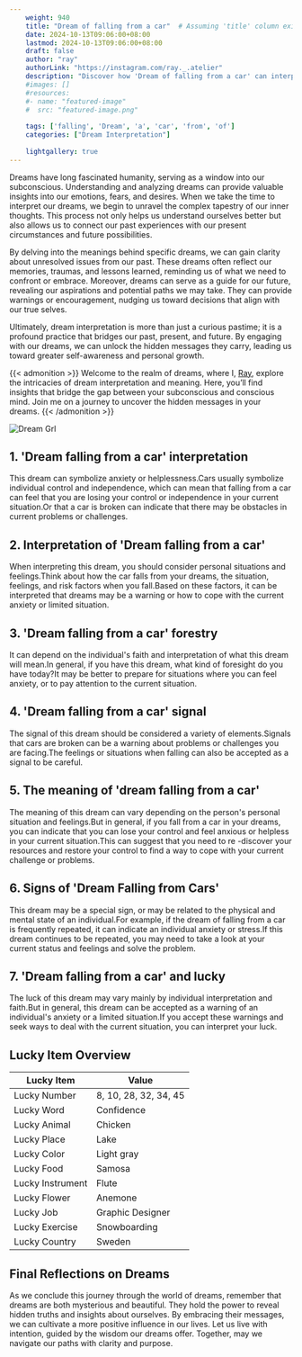 ```yaml
---
    weight: 940
    title: "Dream of falling from a car"  # Assuming 'title' column exists
    date: 2024-10-13T09:06:00+08:00
    lastmod: 2024-10-13T09:06:00+08:00
    draft: false
    author: "ray"
    authorLink: "https://instagram.com/ray._.atelier"
    description: "Discover how 'Dream of falling from a car' can interpret your future and uncover its significant meanings in your life."
    #images: []
    #resources:
    #- name: "featured-image"
    #  src: "featured-image.png"
    
    tags: ['falling', 'Dream', 'a', 'car', 'from', 'of']
    categories: ["Dream Interpretation"]
    
    lightgallery: true
---
```

    
Dreams have long fascinated humanity, serving as a window into our subconscious. Understanding and analyzing dreams can provide valuable insights into our emotions, fears, and desires. When we take the time to interpret our dreams, we begin to unravel the complex tapestry of our inner thoughts. This process not only helps us understand ourselves better but also allows us to connect our past experiences with our present circumstances and future possibilities.

By delving into the meanings behind specific dreams, we can gain clarity about unresolved issues from our past. These dreams often reflect our memories, traumas, and lessons learned, reminding us of what we need to confront or embrace. Moreover, dreams can serve as a guide for our future, revealing our aspirations and potential paths we may take. They can provide warnings or encouragement, nudging us toward decisions that align with our true selves.

Ultimately, dream interpretation is more than just a curious pastime; it is a profound practice that bridges our past, present, and future. By engaging with our dreams, we can unlock the hidden messages they carry, leading us toward greater self-awareness and personal growth.

{{< admonition >}}
Welcome to the realm of dreams, where I, [Ray](https://instagram.com/ray._.atelier), explore the intricacies of dream interpretation and meaning. Here, you’ll find insights that bridge the gap between your subconscious and conscious mind. Join me on a journey to uncover the hidden messages in your dreams.
{{< /admonition >}}

![Dream Grl](https://cdn.pixabay.com/photo/2017/11/02/03/35/gothic-2910057_1280.jpg "Dream Grl")

## 1. 'Dream falling from a car' interpretation
This dream can symbolize anxiety or helplessness.Cars usually symbolize individual control and independence, which can mean that falling from a car can feel that you are losing your control or independence in your current situation.Or that a car is broken can indicate that there may be obstacles in current problems or challenges.

## 2. Interpretation of 'Dream falling from a car'
When interpreting this dream, you should consider personal situations and feelings.Think about how the car falls from your dreams, the situation, feelings, and risk factors when you fall.Based on these factors, it can be interpreted that dreams may be a warning or how to cope with the current anxiety or limited situation.

## 3. 'Dream falling from a car' forestry
It can depend on the individual's faith and interpretation of what this dream will mean.In general, if you have this dream, what kind of foresight do you have today?It may be better to prepare for situations where you can feel anxiety, or to pay attention to the current situation.

## 4. 'Dream falling from a car' signal
The signal of this dream should be considered a variety of elements.Signals that cars are broken can be a warning about problems or challenges you are facing.The feelings or situations when falling can also be accepted as a signal to be careful.

## 5. The meaning of 'dream falling from a car'
The meaning of this dream can vary depending on the person's personal situation and feelings.But in general, if you fall from a car in your dreams, you can indicate that you can lose your control and feel anxious or helpless in your current situation.This can suggest that you need to re -discover your resources and restore your control to find a way to cope with your current challenge or problems.

## 6. Signs of 'Dream Falling from Cars'
This dream may be a special sign, or may be related to the physical and mental state of an individual.For example, if the dream of falling from a car is frequently repeated, it can indicate an individual anxiety or stress.If this dream continues to be repeated, you may need to take a look at your current status and feelings and solve the problem.

## 7. 'Dream falling from a car' and lucky
The luck of this dream may vary mainly by individual interpretation and faith.But in general, this dream can be accepted as a warning of an individual's anxiety or a limited situation.If you accept these warnings and seek ways to deal with the current situation, you can interpret your luck.

## Lucky Item Overview
| Lucky Item          | Value              |
|---------------|--------------------|
| Lucky Number        | 8, 10, 28, 32, 34, 45  |
| Lucky Word          | Confidence |
| Lucky Animal        | Chicken |
| Lucky Place         | Lake     |
| Lucky Color         | Light gray     |
| Lucky Food          | Samosa      |
| Lucky Instrument    | Flute |
| Lucky Flower        | Anemone    |
| Lucky Job           | Graphic Designer       |
| Lucky Exercise      | Snowboarding  |
| Lucky Country       | Sweden    |


##  Final Reflections on Dreams

As we conclude this journey through the world of dreams, remember that dreams are both mysterious and beautiful. They hold the power to reveal hidden truths and insights about ourselves. By embracing their messages, we can cultivate a more positive influence in our lives. Let us live with intention, guided by the wisdom our dreams offer. Together, may we navigate our paths with clarity and purpose.
